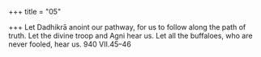 +++
title = "05"

+++
Let Dadhikrā anoint our pathway, for us to follow along the path  of truth.
Let the divine troop and Agni hear us. Let all the buffaloes, who are  never fooled, hear us.
940 VII.45–46
